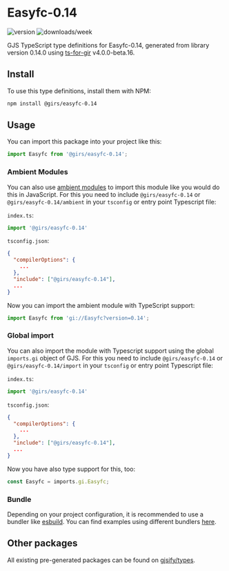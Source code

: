 
# Easyfc-0.14

![version](https://img.shields.io/npm/v/@girs/easyfc-0.14)
![downloads/week](https://img.shields.io/npm/dw/@girs/easyfc-0.14)


GJS TypeScript type definitions for Easyfc-0.14, generated from library version 0.14.0 using [ts-for-gir](https://github.com/gjsify/ts-for-gir) v4.0.0-beta.16.


## Install

To use this type definitions, install them with NPM:
```bash
npm install @girs/easyfc-0.14
```

## Usage

You can import this package into your project like this:
```ts
import Easyfc from '@girs/easyfc-0.14';
```

### Ambient Modules

You can also use [ambient modules](https://github.com/gjsify/ts-for-gir/tree/main/packages/cli#ambient-modules) to import this module like you would do this in JavaScript.
For this you need to include `@girs/easyfc-0.14` or `@girs/easyfc-0.14/ambient` in your `tsconfig` or entry point Typescript file:

`index.ts`:
```ts
import '@girs/easyfc-0.14'
```

`tsconfig.json`:
```json
{
  "compilerOptions": {
    ...
  },
  "include": ["@girs/easyfc-0.14"],
  ...
}
```

Now you can import the ambient module with TypeScript support: 

```ts
import Easyfc from 'gi://Easyfc?version=0.14';
```

### Global import

You can also import the module with Typescript support using the global `imports.gi` object of GJS.
For this you need to include `@girs/easyfc-0.14` or `@girs/easyfc-0.14/import` in your `tsconfig` or entry point Typescript file:

`index.ts`:
```ts
import '@girs/easyfc-0.14'
```

`tsconfig.json`:
```json
{
  "compilerOptions": {
    ...
  },
  "include": ["@girs/easyfc-0.14"],
  ...
}
```

Now you have also type support for this, too:

```ts
const Easyfc = imports.gi.Easyfc;
```

### Bundle

Depending on your project configuration, it is recommended to use a bundler like [esbuild](https://esbuild.github.io/). You can find examples using different bundlers [here](https://github.com/gjsify/ts-for-gir/tree/main/examples).

## Other packages

All existing pre-generated packages can be found on [gjsify/types](https://github.com/gjsify/types).

